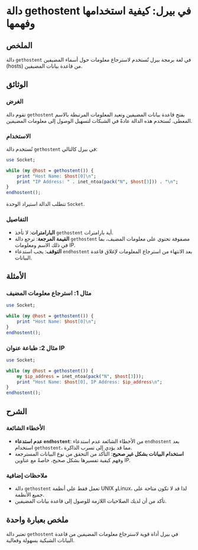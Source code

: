 <!--
Meta Description: # دالة gethostent في بيرل: كيفية استخدامها وفهمها ## الملخص دالة `gethostent` في لغة برمجة بيرل تُستخدم لاسترجاع معلومات حول أسماء المضيفين (hosts) من...
Meta Keywords: gethostent, host, دالة, المضيفين, endhostent
-->

# دالة gethostent في بيرل: كيفية استخدامها وفهمها

## الملخص
دالة `gethostent` في لغة برمجة بيرل تُستخدم لاسترجاع معلومات حول أسماء المضيفين (hosts) من قاعدة بيانات المضيفين.

## الوثائق
### الغرض
تقوم دالة `gethostent` بفتح قاعدة بيانات المضيفين وتعيد المعلومات المرتبطة بالاسم المعطى. تُستخدم هذه الدالة عادةً في الشبكات لتسهيل الوصول إلى معلومات المضيفين.

### الاستخدام
تُستخدم دالة `gethostent` في بيرل كالتالي:
```perl
use Socket;

while (my @host = gethostent()) {
    print "Host Name: $host[0]\n";
    print "IP Address: " . inet_ntoa(pack("N", $host[3])) . "\n";
}
endhostent();
```
تتطلب الدالة استيراد الوحدة `Socket`.

### التفاصيل
- **البارامترات**: لا تأخذ `gethostent` أية بارامترات.
- **القيمة المرجعة**: ترجع دالة `gethostent` مصفوفة تحتوي على معلومات المضيف، بما في ذلك الاسم ومعلومات IP.
- **التوقف**: يجب استدعاء `endhostent` بعد الانتهاء من استرجاع المعلومات لإغلاق قاعدة البيانات.

## الأمثلة
### مثال 1: استرجاع معلومات المضيف
```perl
use Socket;

while (my @host = gethostent()) {
    print "Host Name: $host[0]\n";
}
endhostent();
```

### مثال 2: طباعة عنوان IP
```perl
use Socket;

while (my @host = gethostent()) {
    my $ip_address = inet_ntoa(pack("N", $host[3]));
    print "Host Name: $host[0], IP Address: $ip_address\n";
}
endhostent();
```

## الشرح
### الأخطاء الشائعة
- **عدم استدعاء `endhostent`**: من الأخطاء الشائعة عدم استدعاء `endhostent` بعد استخدام `gethostent`، مما قد يؤدي إلى تسرب الذاكرة.
- **استخدام البيانات بشكل غير صحيح**: التأكد من التحقق من نوع البيانات المسترجعة وفهم كيفية تفسيرها بشكل صحيح، خاصةً مع عناوين IP.

### ملاحظات إضافية
- دالة `gethostent` تعمل فقط على أنظمة UNIX وLinux، لذا قد لا تكون متاحة على جميع الأنظمة.
- تأكد من أن لديك الصلاحيات اللازمة للوصول إلى قاعدة بيانات المضيفين.

## ملخص بعبارة واحدة
تعتبر دالة `gethostent` في بيرل أداة قوية لاسترجاع معلومات المضيفين من قاعدة البيانات الشبكية بسهولة وفعالية.